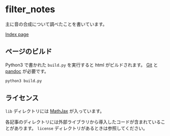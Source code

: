 # filter_notes
主に音の合成について調べたことを書いています。

[Index page](https://ryukau.github.io/filter_notes)

## ページのビルド
Python3 で書かれた `build.py` を実行すると html がビルドされます。 [Git](https://git-scm.com/) と [pandoc](https://pandoc.org/) が必要です。

```bash
python3 build.py
```

## ライセンス
`lib` ディレクトリには [MathJax](https://docs.mathjax.org/en/latest/) が入っています。

各記事のディレクトリには外部ライブラリから導入したコードが含まれていることがあります。 `license` ディレクトリがあるときは参照してください。
